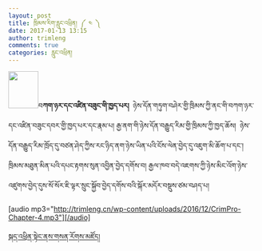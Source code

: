 ```yaml
---
layout: post
title: ཁྲིམས་རིག་རླུང་འཕྲིན། ༼ ༤ ༽
date: 2017-01-13 13:15
author: trimleng
comments: true
categories: རླུང་འཕྲིན།
---
```

<img class="wp-image-1074 size-full alignleft" src="http://trimleng.org/wp-content/uploads/2016/12/podcast1-1-e1483744020119.png" width="60" height="74" />བ<strong>ཀག་ཉར་དང་འཛིན་བཟུང་གི་ཁྱད་པར།</strong>  ཉེས་དོན་གཏུག་བཤེར་གྱི་ཁྲིམས་ཀྱི་ནང་གི་བཀག་ཉར་དང་འཛིན་བཟུང་དབར་གྱི་ཁྱད་པར་དང་རྣམ་པ། རྒྱ་ནག་གི་ཉེས་དོན་བརྒྱུད་རིམ་གྱི་ཁྲིམས་ཀྱི་ཁྱད་ཆོས།  ཉེས་དོན་བརྒྱུད་རིམ་ཁྲོད་དུ་བཙན་ཤེད་ཀྱིས་རང་ཉིད་ནག་ཉེས་ཡིན་པའི་ངོས་ལེན་བྱེད་དུ་འཇུག་མི་ཆོག་པ་དང་། ཁྲིམས་མཐུན་མིན་པའི་དཔང་རྟགས་སུན་འབྱིན་བྱེད་དགོས་བ། རྒྱལ་ཁབ་བདེ་འཇགས་ཀྱི་ཉེས་མིང་འོག་ཉེས་འཛུགས་བྱེད་དུས་སོ་སོར་ཇི་ལྟར་སྲུང་སྐྱོབ་བྱེད་དགོས་བའི་སྐོར་མདོར་བསྡུས་ཙམ་བཤད་པ།

[audio mp3="http://trimleng.cn/wp-content/uploads/2016/12/CrimPro-Chapter-4.mp3"][/audio]

<a href="http://mp.weixin.qq.com/s?__biz=MjM5NDA0NjQzOQ==&amp;mid=2649422724&amp;idx=1&amp;sn=36341894d3e67acacf3414d7721d4797&amp;chksm=be93930c89e41a1a5a33366c91ce10552511eb478525137453e5b9f4bc7416c6e70026121fb9&amp;mpshare=1&amp;scene=1&amp;srcid=0113QEPqKfgu7Pq6Uo2UdTDO#rd">སྐད་འཕྲིན་སྟེང་ནས་གསན་རོགས་མཛོད།</a>
